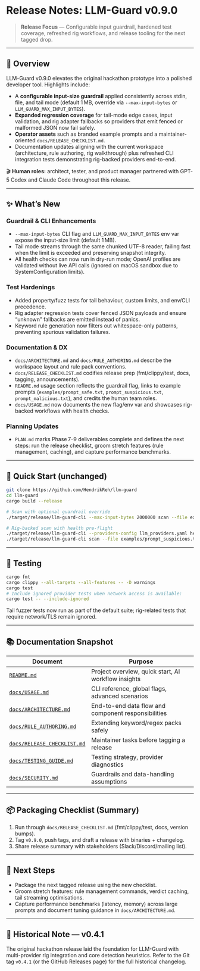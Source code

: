 # Release Notes: LLM-Guard v0.9.0

> **Release Focus** — Configurable input guardrail, hardened test coverage, refreshed rig workflows, and release tooling for the next tagged drop.

---

## 🎯 Overview

LLM-Guard v0.9.0 elevates the original hackathon prototype into a polished developer tool. Highlights include:

- A **configurable input-size guardrail** applied consistently across stdin, file, and tail mode (default 1 MB, override via `--max-input-bytes` or `LLM_GUARD_MAX_INPUT_BYTES`).
- **Expanded regression coverage** for tail-mode edge cases, input validation, and rig adapter fallbacks so providers that emit fenced or malformed JSON now fail safely.
- **Operator assets** such as branded example prompts and a maintainer-oriented `docs/RELEASE_CHECKLIST.md`.
- Documentation updates aligning with the current workspace (architecture, rule authoring, rig walkthrough) plus refreshed CLI integration tests demonstrating rig-backed providers end-to-end.

🎬 **Human roles:** architect, tester, and product manager partnered with GPT-5 Codex and Claude Code throughout this release.

---

## ✨ What’s New

### Guardrail & CLI Enhancements
- `--max-input-bytes` CLI flag and `LLM_GUARD_MAX_INPUT_BYTES` env var expose the input-size limit (default 1 MB).
- Tail mode streams through the same chunked UTF-8 reader, failing fast when the limit is exceeded and preserving snapshot integrity.
- All health checks can now run in dry-run mode; OpenAI profiles are validated without live API calls (ignored on macOS sandbox due to SystemConfiguration limits).

### Test Hardenings
- Added property/fuzz tests for tail behaviour, custom limits, and env/CLI precedence.
- Rig adapter regression tests cover fenced JSON payloads and ensure “unknown” fallbacks are emitted instead of panics.
- Keyword rule generation now filters out whitespace-only patterns, preventing spurious validation failures.

### Documentation & DX
- `docs/ARCHITECTURE.md` and `docs/RULE_AUTHORING.md` describe the workspace layout and rule pack conventions.
- `docs/RELEASE_CHECKLIST.md` codifies release prep (fmt/clippy/test, docs, tagging, announcements).
- `README.md` usage section reflects the guardrail flag, links to example prompts (`examples/prompt_safe.txt`, `prompt_suspicious.txt`, `prompt_malicious.txt`), and credits the human team roles.
- `docs/USAGE.md` now documents the new flag/env var and showcases rig-backed workflows with health checks.

### Planning Updates
- `PLAN.md` marks Phase 7–9 deliverables complete and defines the next steps: run the release checklist, groom stretch features (rule management, caching), and capture performance benchmarks.

---

## 🚀 Quick Start (unchanged)

```bash
git clone https://github.com/HendrikReh/llm-guard
cd llm-guard
cargo build --release

# Scan with optional guardrail override
./target/release/llm-guard-cli --max-input-bytes 2000000 scan --file examples/prompt_safe.txt

# Rig-backed scan with health pre-flight
./target/release/llm-guard-cli --providers-config llm_providers.yaml health --provider openai --dry-run
./target/release/llm-guard-cli scan --file examples/prompt_suspicious.txt --with-llm --provider openai
```

---

## 🧪 Testing

```bash
cargo fmt
cargo clippy --all-targets --all-features -- -D warnings
cargo test
# Include ignored provider tests when network access is available:
cargo test -- --include-ignored
```

Tail fuzzer tests now run as part of the default suite; rig-related tests that require network/TLS remain ignored.

---

## 📚 Documentation Snapshot

| Document | Purpose |
|----------|---------|
| [`README.md`](./README.md) | Project overview, quick start, AI workflow insights |
| [`docs/USAGE.md`](./docs/USAGE.md) | CLI reference, global flags, advanced scenarios |
| [`docs/ARCHITECTURE.md`](./docs/ARCHITECTURE.md) | End-to-end data flow and component responsibilities |
| [`docs/RULE_AUTHORING.md`](./docs/RULE_AUTHORING.md) | Extending keyword/regex packs safely |
| [`docs/RELEASE_CHECKLIST.md`](./docs/RELEASE_CHECKLIST.md) | Maintainer tasks before tagging a release |
| [`docs/TESTING_GUIDE.md`](./docs/TESTING_GUIDE.md) | Testing strategy, provider diagnostics |
| [`docs/SECURITY.md`](./docs/SECURITY.md) | Guardrails and data-handling assumptions |

---

## 📦 Packaging Checklist (Summary)

1. Run through `docs/RELEASE_CHECKLIST.md` (fmt/clippy/test, docs, version bumps).
2. Tag `v0.9.0`, push tags, and draft a release with binaries + changelog.
3. Share release summary with stakeholders (Slack/Discord/mailing list).

---

## 🔭 Next Steps

- Package the next tagged release using the new checklist.
- Groom stretch features: rule management commands, verdict caching, tail streaming optimisations.
- Capture performance benchmarks (latency, memory) across large prompts and document tuning guidance in `docs/ARCHITECTURE.md`.

---

## 📜 Historical Note — v0.4.1

The original hackathon release laid the foundation for LLM-Guard with multi-provider rig integration and core detection heuristics. Refer to the Git tag `v0.4.1` (or the GitHub Releases page) for the full historical changelog.
